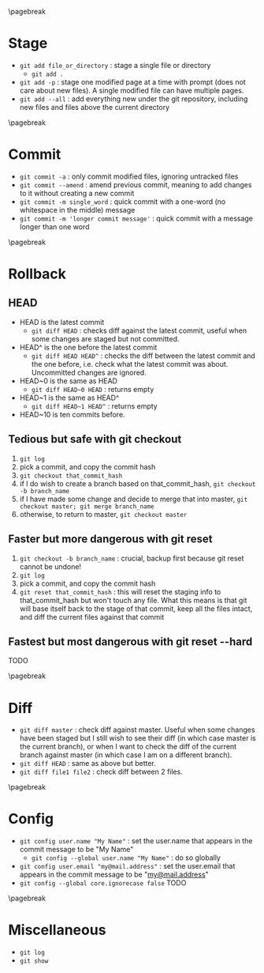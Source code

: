 <!-- git -->
\pagebreak

Stage <!-- {{{1 -->
=====
- `git add file_or_directory` : stage a single file or directory
    - `git add .`
- `git add -p` : stage one modified page at a time with prompt (does not care about new files). A
  single modified file can have multiple pages.
- `git add --all` : add everything new under the git repository, including new files and files above
  the current directory

\pagebreak

Commit <!-- {{{1 -->
======
- `git commit -a` : only commit modified files, ignoring untracked files
- `git commit --amend` : amend previous commit, meaning to add changes to it without creating a new
  commit
- `git commit -m single_word` : quick commit with a one-word (no whitespace in the middle) message
- `git commit -m 'longer commit message'` : quick commit with a message longer than one word

\pagebreak

Rollback <!-- {{{1 -->
========
HEAD <!-- {{{2 -->
----
- HEAD is the latest commit
    - `git diff HEAD` : checks diff against the latest commit, useful when some changes are staged
      but not committed.
- HEAD^ is the one before the latest commit
    - `git diff HEAD HEAD^` : checks the diff between the latest commit and the one before, i.e.
      check what the latest commit was about. Uncommitted changes are ignored.
- HEAD~0 is the same as HEAD
    - `git diff HEAD~0 HEAD` : returns empty
- HEAD~1 is the same as HEAD^
    - `git diff HEAD~1 HEAD^` : returns empty
- HEAD~10 is ten commits before.

Tedious but safe with git checkout <!-- {{{2 -->
----------------------------------
1. `git log`
2. pick a commit, and copy the commit hash
3. `git checkout that_commit_hash`
4. if I do wish to create a branch based on that_commit_hash, `git checkout -b branch_name`
5. if I have made some change and decide to merge that into master,
  `git checkout master; git merge branch_name`
6. otherwise, to return to master, `git checkout master`

Faster but more dangerous with git reset <!-- {{{2 -->
----------------------------------------
1. `git checkout -b branch_name` : crucial, backup first because git reset cannot be undone!
2. `git log`
3. pick a commit, and copy the commit hash
4. `git reset that_commit_hash` : this will reset the staging info to that_commit_hash but won't
   touch any file. What this means is that git will base itself back to the stage of that commit,
   keep all the files intact, and diff the current files against that commit

Fastest but most dangerous with git reset --hard <!-- {{{2 -->
------------------------------------------------
TODO

\pagebreak

Diff <!-- {{{1 -->
====
- `git diff master` : check diff against master. Useful when some changes have been staged but I
  still wish to see their diff (in which case master is the current branch), or when I want to check
  the diff of the current branch against master (in which case I am on a different branch).
- `git diff HEAD` : same as above but better.
- `git diff file1 file2` : check diff between 2 files.

\pagebreak

Config <!-- {{{1 -->
======
- `git config user.name "My Name"` : set the user.name that appears in the commit message to be "My
  Name"
    - `git config --global user.name "My Name"` : do so globally
- `git config user.email "my@mail.address"` : set the user.email that appears in the commit message
  to be "my@mail.address"
-  `git config --global core.ignorecase false` TODO

\pagebreak

Miscellaneous <!-- {{{1 -->
=============
- `git log`
- `git show`
